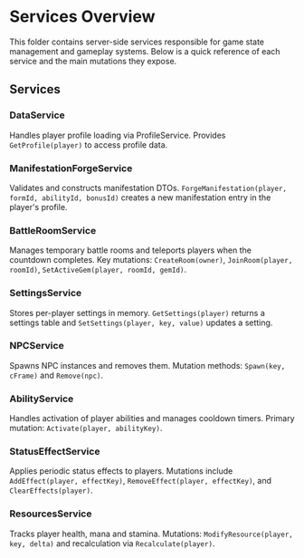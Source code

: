 # Services Overview

This folder contains server-side services responsible for game state management and gameplay systems.
Below is a quick reference of each service and the main mutations they expose.

## Services

### DataService

Handles player profile loading via ProfileService. Provides `GetProfile(player)` to access profile data.

### ManifestationForgeService

Validates and constructs manifestation DTOs. `ForgeManifestation(player, formId, abilityId, bonusId)` creates a new manifestation entry in the player's profile.

### BattleRoomService

Manages temporary battle rooms and teleports players when the countdown completes. Key mutations: `CreateRoom(owner)`, `JoinRoom(player, roomId)`, `SetActiveGem(player, roomId, gemId)`.

### SettingsService

Stores per-player settings in memory. `GetSettings(player)` returns a settings table and `SetSettings(player, key, value)` updates a setting.

### NPCService

Spawns NPC instances and removes them. Mutation methods: `Spawn(key, cFrame)` and `Remove(npc)`.

### AbilityService

Handles activation of player abilities and manages cooldown timers. Primary mutation: `Activate(player, abilityKey)`.

### StatusEffectService

Applies periodic status effects to players. Mutations include `AddEffect(player, effectKey)`, `RemoveEffect(player, effectKey)`, and `ClearEffects(player)`.

### ResourcesService

Tracks player health, mana and stamina. Mutations: `ModifyResource(player, key, delta)` and recalculation via `Recalculate(player)`.
